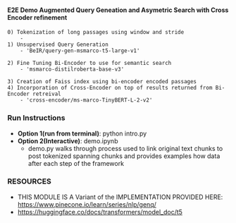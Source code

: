 #### E2E Demo Augmented Query Geneation and Asymetric  Search with Cross Encoder refinement

    0) Tokenization of long passages using window and stride
        - 
    1) Unsupervised Query Generation 
        - 'BeIR/query-gen-msmarco-t5-large-v1'

    2) Fine Tuning Bi-Encoder to use for semantic search 
        - 'msmarco-distilroberta-base-v3'

    3) Creation of Faiss index using bi-encoder encoded passages
    4) Incorporation of Cross-Encoder on top of results returned from Bi-Encoder retreival
        - 'cross-encoder/ms-marco-TinyBERT-L-2-v2' 


### Run Instructions 
- **Option 1(run from terminal)**: python intro.py
- **Option 2(Interactive)**: demo.ipynb 
    -    demo.py walks through  process used to link original text chunks to post tokenized spanning chunks and provides examples how data after each step of the framework 



### RESOURCES 
- THIS MODULE IS A Variant of the IMPLEMENTATION PROVIDED HERE: https://www.pinecone.io/learn/series/nlp/genq/
- https://huggingface.co/docs/transformers/model_doc/t5



